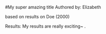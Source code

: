 #My super amazing title Authored by: Elizabeth


based on results on Doe (2000)

Results: My results are really exciting~
.
